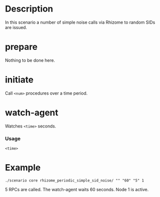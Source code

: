 # Description
In this scenario a number of simple noise calls via Rhizome to random SIDs are issued.

# prepare
Nothing to be done here.

# initiate
Call `<num>` procedures over a time period.

# watch-agent
Watches `<time>` seconds.

### Usage
```
<time>
```

# Example
```
./scenario core rhizome_periodic_simple_sid_noise/ "" "60" "5" 1
```

5 RPCs are called. The watch-agent waits 60 seconds. Node 1 is active.
